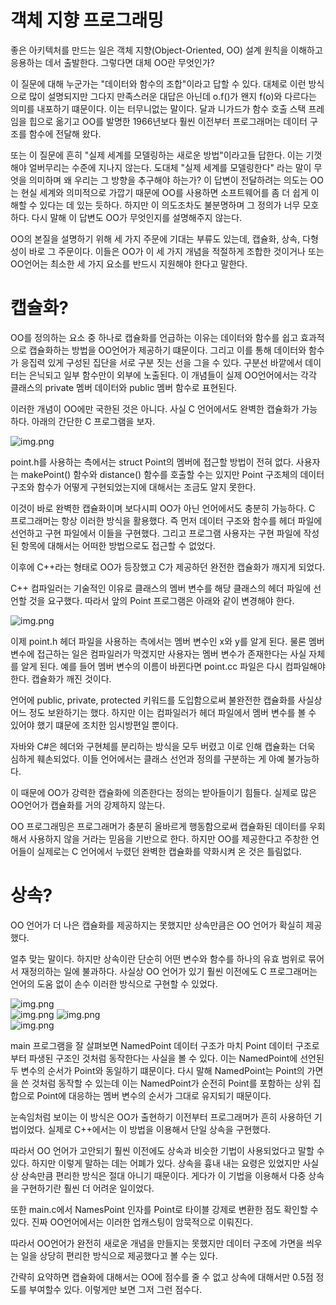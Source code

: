 # **객체 지향 프로그래밍**  
좋은 아키텍처를 만드는 일은 객체 지향(Object-Oriented, OO) 설계 원칙을 이해하고 응용하는 데서 출발한다. 그렇다면 대체 OO란 무엇인가?  
  
이 질문에 대해 누군가는 "데이터와 함수의 조합"이라고 답할 수 있다. 대체로 이런 방식으로 많이 설명되지만 그다지 만족스러운 대답은 아닌데 o.f()가 
왠지 f(o)와 다르다는 의미를 내포하기 떄문이다. 이는 터무니없는 말이다. 달과 니가드가 함수 호출 스택 프레임을 힙으로 옮기고 OO를 발명한 1966년보다 
훨씬 이전부터 프로그래머는 데이터 구조를 함수에 전달해 왔다.  
  
또는 이 질문에 흔히 "실제 세계를 모델링하는 새로운 방법"이라고들 답한다. 이는 기껏해야 얼버무리는 수준에 지나지 않는다. 도대체 "실제 세계를 모델링한다"
라는 말이 무엇을 의미하며 왜 우리는 그 방향을 추구해야 하는가? 이 답변이 전달하려는 의도는 OO는 현실 세계와 의미적으로 가깝기 때문에 OO를 사용하면 
소프트웨어를 좀 더 쉽게 이해할 수 있다는 데 있는 듯하다. 하지만 이 의도조차도 불분명하며 그 정의가 너무 모호하다. 다시 말해 이 답변도 OO가 무엇인지를 
설명해주지 않는다.  
  
OO의 본질을 설명하기 위해 세 가지 주문에 기대는 부류도 있는데, 캡슐화, 상속, 다형성이 바로 그 주문이다. 이들은 OO가 이 세 가지 개념을 적절하게 
조합한 것이거나 또는 OO언어는 최소한 세 가지 요소를 반드시 지원해야 한다고 말한다.  
  
# **캡슐화?**  
OO를 정의하는 요소 중 하나로 캡슐화를 언급하는 이유는 데이터와 함수를 쉽고 효과적으로 캡슐화하는 방법을 OO언어가 제공하기 떄문이다. 그리고 이를 통해 
데이터와 함수가 응집력 있게 구성된 집단을 서로 구분 짓는 선을 그을 수 있다. 구분선 바깥에서 데이터는 은닉되고 일부 함수만이 외부에 노출된다. 이 
개념들이 실제 OO언어에서는 각각 클래스의 private 멤버 데이터와 public 멤버 함수로 표현된다.  
  
이러한 개념이 OO에만 국한된 것은 아니다. 사실 C 언어에서도 완벽한 캡슐화가 가능하다. 아래의 간단한 C 프로그램을 보자.  
  
![img.png](image/img.png)  
  
point.h를 사용하는 측에서는 struct Point의 멤버에 접근할 방법이 전혀 없다. 사용자는 makePoint() 함수와 distance() 함수를 호출할 수는 있지만 
Point 구조체의 데이터 구조와 함수가 어떻게 구현되었는지에 대해서는 조금도 알지 못한다.  
  
이것이 바로 완벽한 캡슐화이며 보다시피 OO가 아닌 언어에서도 충분히 가능하다. C 프로그래머는 항상 이러한 방식을 활용했다. 즉 먼저 데이터 구조와 함수를 
헤더 파일에 선언하고 구현 파일에서 이들을 구현했다. 그리고 프로그램 사용자는 구현 파일에 작성된 항목에 대해서는 어떠한 방법으로도 접근할 수 없었다.  
  
이후에 C++라는 형태로 OO가 등장했고 C가 제공하던 완전한 캡슐화가 깨지게 되었다.  
  
C++ 컴파일러는 기술적인 이유로 클래스의 멤버 변수를 해당 클래스의 헤더 파일에 선언할 것을 요구했다. 따라서 앞의 Point 프로그램은 아래와 같이 변경해야 한다.  
  
![img.png](image/img2.png)  
  
이제 point.h 헤더 파일을 사용하는 측에서는 멤버 변수인 x와 y를 알게 된다. 물론 멤버 변수에 접근하는 일은 컴파일러가 막겠지만 사용자는 멤버 변수가 
존재한다는 사실 자체를 알게 된다. 예를 들어 멤버 변수의 이름이 바뀐다면 point.cc 파일은 다시 컴파일해야 한다. 캡슐화가 깨진 것이다.  
  
언어에 public, private, protected 키워드를 도입함으로써 불완전한 캡슐화를 사실상 어느 정도 보완하기는 했다. 하지만 이는 컴파일러가 헤더 파일에서 
멤버 변수를 볼 수 있어야 했기 떄문에 조치한 임시방편일 뿐이다.  
  
자바와 C#은 헤더와 구현체를 분리하는 방식을 모두 버렸고 이로 인해 캡슐화는 더욱 심하게 훼손되었다. 이들 언어에서는 클래스 선언과 정의를 구분하는 게 
아예 불가능하다.  
  
이 때문에 OO가 강력한 캡슐화에 의존한다는 정의는 받아들이기 힘들다. 실제로 많은 OO언어가 캡슐화를 거의 강제하지 않는다.  
  
OO 프로그래밍은 프로그래머가 충분히 올바르게 행동함으로써 캡슐화된 데이터를 우회해서 사용하지 않을 거라는 믿음을 기반으로 한다. 하지만 OO를 제공한다고 
주창한 언어들이 실제로는 C 언어에서 누렸던 완벽한 캡슐화를 약화시켜 온 것은 틀림없다.  
  
# **상속?**  
OO 언어가 더 나은 캡슐화를 제공하지는 못했지만 상속만큼은 OO 언어가 확실히 제공했다.  
  
얼추 맞는 말이다. 하지만 상속이란 단순히 어떤 변수와 함수를 하나의 유효 범위로 묶어서 재정의하는 일에 불과하다. 사실상 OO 언어가 있기 훨씬 이전에도 
C 프로그래머는 언어의 도움 없이 손수 이러한 방식으로 구현할 수 있었다.  
  
![img.png](image/img3.png)  
![img.png](image/img4.png)
![img.png](image/img5.png)  
![img.png](image/img6.png)  
  
main 프로그램을 잘 살펴보면 NamedPoint 데이터 구조가 마치 Point 데이터 구조로부터 파생된 구조인 것처럼 동작한다는 사실을 볼 수 있다. 이는 NamedPoint에 
선언된 두 변수의 순서가 Point와 동일하기 떄문이다. 다시 말해 NamedPoint는 Point의 가면을 쓴 것처럼 동작할 수 있는데 이는 NamedPoint가 순전히 
Point를 포함하는 상위 집합으로 Point에 대응하는 멤버 변수의 순서가 그대로 유지되기 때문이다.  
  
눈속임처럼 보이는 이 방식은 OO가 출현하기 이전부터 프로그래머가 흔히 사용하던 기법이었다. 실제로 C++에서는 이 방법을 이용해서 단일 상속을 구현했다.  
  
따라서 OO 언어가 고안되기 훨씬 이전에도 상속과 비슷한 기법이 사용되었다고 말할 수 있다. 하지만 이렇게 말하는 데는 어폐가 있다. 상속을 흉내 내는 
요령은 있었지만 사실상 상속만큼 편리한 방식은 절대 아니기 때문이다. 게다가 이 기법을 이용해서 다중 상속을 구현하기란 훨씬 더 어려운 일이었다.  
  
또한 main.c에서 NamesPoint 인자를 Point로 타이블 강제로 변환한 점도 확인할 수 있다. 진짜 OO언어에서는 이러한 업캐스팅이 암묵적으로 이뤄진다.  
  
따라서 OO언어가 완전히 새로운 개념을 만들지는 못했지만 데이터 구조에 가면을 씌우는 일을 상당히 편리한 방식으로 제공했다고 볼 수는 있다.  
  
간략히 요약하면 캡슐화에 대해서는 OO에 점수를 줄 수 없고 상속에 대해서만 0.5점 정도를 부여할수 있다. 이렇게만 보면 그저 그런 점수다.  
  

  
